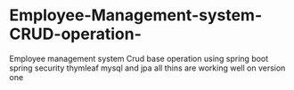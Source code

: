 # Employee-Management-system-CRUD-operation-
Employee management system Crud base operation using spring boot spring security thymleaf mysql and jpa all thins are working well on version one
